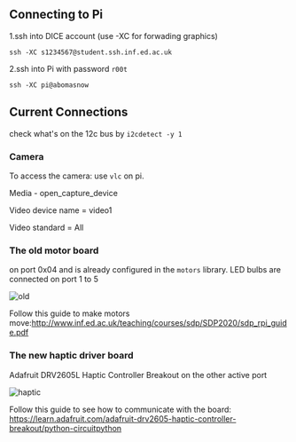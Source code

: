 ## Connecting to Pi
1.ssh into DICE account (use -XC for forwading graphics)
```
ssh -XC s1234567@student.ssh.inf.ed.ac.uk
```

2.ssh into Pi with password `r00t`
```
ssh -XC pi@abomasnow
``` 

## Current Connections
check what's on the 12c bus by `i2cdetect -y 1`
### Camera
To access the camera: use `vlc` on pi. 

Media - open_capture_device

Video device name = video1

Video standard = All

### The old motor board
on port 0x04 and is already configured in the `motors` library. LED bulbs are connected on port 1 to 5

![old](/images/pi_port.jpg)

Follow this guide to make motors move:http://www.inf.ed.ac.uk/teaching/courses/sdp/SDP2020/sdp_rpi_guide.pdf

### The new haptic driver board
Adafruit DRV2605L Haptic Controller Breakout on the other active port

![haptic](/images/drv2605.jpg)

Follow this guide to see how to communicate with the board:
https://learn.adafruit.com/adafruit-drv2605-haptic-controller-breakout/python-circuitpython
